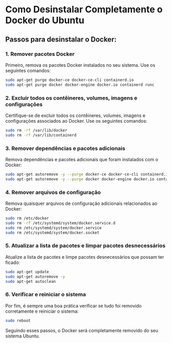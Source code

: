 
# Como Desinstalar Completamente o Docker do Ubuntu

## Passos para desinstalar o Docker:

### 1. Remover pacotes Docker
Primeiro, remova os pacotes Docker instalados no seu sistema. Use os seguintes comandos:

```sh
sudo apt-get purge docker-ce docker-ce-cli containerd.io
sudo apt-get purge docker docker-engine docker.io containerd runc
```

### 2. Excluir todos os contêineres, volumes, imagens e configurações
Certifique-se de excluir todos os contêineres, volumes, imagens e configurações associados ao Docker. Use os seguintes comandos:

```sh
sudo rm -rf /var/lib/docker
sudo rm -rf /var/lib/containerd
```

### 3. Remover dependências e pacotes adicionais
Remova dependências e pacotes adicionais que foram instalados com o Docker:

```sh
sudo apt-get autoremove -y --purge docker-ce docker-ce-cli containerd.io
sudo apt-get autoremove -y --purge docker docker-engine docker.io containerd runc
```

### 4. Remover arquivos de configuração
Remova quaisquer arquivos de configuração adicionais relacionados ao Docker:

```sh
sudo rm /etc/docker
sudo rm -rf /etc/systemd/system/docker.service.d
sudo rm /etc/systemd/system/docker.service
sudo rm /etc/systemd/system/docker.socket
```

### 5. Atualizar a lista de pacotes e limpar pacotes desnecessários
Atualize a lista de pacotes e limpe pacotes desnecessários que possam ter ficado:

```sh
sudo apt-get update
sudo apt-get autoremove -y
sudo apt-get autoclean
```

### 6. Verificar e reiniciar o sistema
Por fim, é sempre uma boa prática verificar se tudo foi removido corretamente e reiniciar o sistema:

```sh
sudo reboot
```

Seguindo esses passos, o Docker será completamente removido do seu sistema Ubuntu.
